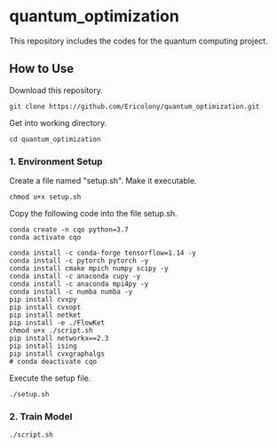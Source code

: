 # quantum_optimization #

This repository includes the codes for the quantum computing project.

## How to Use ##

Download this repository.
```
git clone https://github.com/Ericolony/quantum_optimization.git
```

Get into working directory.
```
cd quantum_optimization
```


### 1. Environment Setup ###
Create a file named "setup.sh". Make it executable.
```
chmod u+x setup.sh
```

Copy the following code into the file setup.sh.
```
conda create -n cqo python=3.7
conda activate cqo

conda install -c conda-forge tensorflow=1.14 -y
conda install -c pytorch pytorch -y
conda install cmake mpich numpy scipy -y
conda install -c anaconda cupy -y
conda install -c anaconda mpi4py -y
conda install -c numba numba -y
pip install cvxpy
pip install cvxopt
pip install netket
pip install -e ./FlowKet
chmod u+x ./script.sh
pip install networkx==2.3
pip install ising
pip install cvxgraphalgs
# conda deactivate cqo
```
Execute the setup file.
```
./setup.sh
```


### 2. Train Model ###

```
./script.sh
```

